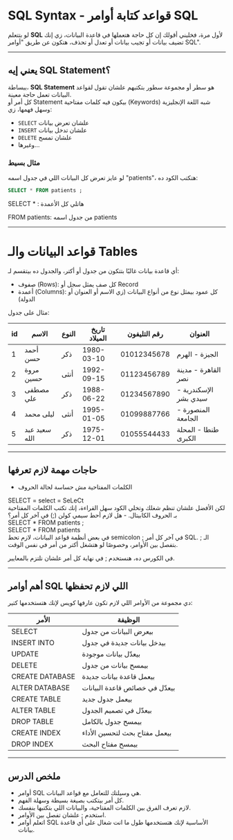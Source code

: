 # SQL Syntax - قواعد كتابة أوامر SQL

لو بتتعلم **SQL** لأول مرة، فخليني أقولك إن كل حاجة هتعملها في قاعدة البيانات، زي إنك تضيف بيانات أو تجيب بيانات أو تعدل أو تحذف، هتكون عن طريق "أوامر SQL".

---

## يعني إيه SQL Statement؟

ببساطة، **SQL Statement** هو سطر أو مجموعة سطور بتكتبهم علشان تقول لقواعد البيانات تعمل حاجة معينة.  
كل أمر أو Statement بيكون فيه كلمات مفتاحية (Keywords) شبه اللغة الإنجليزية وسهل فهمها، زي:

- `SELECT` علشان تعرض بيانات  
- `INSERT` علشان تدخل بيانات  
- `DELETE` علشان تمسح  
- وغيرها...

### مثال بسيط
لو عايز تعرض كل البيانات اللي في جدول اسمه "patients"، هتكتب الكود ده:

```sql
SELECT * FROM patients ;
```
SELECT * : هاتلي كل الأعمدة

FROM patients: من جدول اسمه patients 



---

# قواعد البيانات والـ Tables

أي قاعدة بيانات غالبًا بتتكون من جدول أو أكتر، والجدول ده بيتقسم لـ:

- صفوف (Rows): كل صف يمثل سجل أو Record
- أعمدة (Columns): كل عمود بيمثل نوع من أنواع البيانات (زي الاسم أو العنوان أو الدولة)


مثال على جدول:

| id | الاسم         | النوع  | تاريخ الميلاد | رقم التليفون  | العنوان                        |
|----|---------------|--------|----------------|----------------|--------------------------------|
| 1  | أحمد حسن      | ذكر    | 1980-03-10     | 01012345678    | الجيزة - الهرم                 |
| 2  | مروة حسين     | أنثى   | 1992-09-15     | 01123456789    | القاهرة - مدينة نصر           |
| 3  | مصطفى علي     | ذكر    | 1988-06-22     | 01234567890    | الإسكندرية - سيدي بشر         |
| 4  | ليلى محمد     | أنثى   | 1995-01-05     | 01099887766    | المنصورة - الجامعة             |
| 5  | سعيد عبد الله | ذكر    | 1975-12-01     | 01055544433    | طنطا - المحلة الكبرى          |

---

## حاجات مهمة لازم تعرفها

- الكلمات المفتاحية مش حساسة لحالة الحروف
<div class="alert alert-success">
  <i class="fas fa-info-circle"></i>
  <div>SELECT = select = SeLeCt</div>
</div>
لكن الأفضل علشان تنظم شغلك وتخلي الكود سهل القراءة، إنك تكتب الكلمات المفتاحية بـ الحروف الكابيتال.
- هل لازم أحط سيمي كولن (;) في آخر كل أمر؟
<div class="alert alert-success">
  <i class="fas fa-info-circle"></i>
  <div>SELECT * FROM patients ;</div>
</div>
<div class="alert alert-success">
  <i class="fas fa-info-circle"></i>
  <div>SELECT * FROM patients </div>
</div>
في بعض أنظمة قواعد البيانات، لازم تحط semicolon ; في آخر كل أمر SQL.
الـ ; بتفصل بين الأوامر، وخصوصًا لو هتشغل أكتر من أمر في نفس الوقت.


في الكورس ده، هنستخدم ; في نهاية كل أمر علشان نلتزم بالمعايير.


---

## أهم أوامر SQL اللي لازم تحفظها

دي مجموعة من الأوامر اللي لازم تكون عارفها كويس لإنك هتستخدمها كتير:

| الأمر               | الوظيفة                                        |
|---------------------|------------------------------------------------|
| SELECT              | بيعرض البيانات من جدول                        |
| INSERT INTO         | بيدخل بيانات جديدة في جدول                    |
| UPDATE              | بيعدّل بيانات موجودة                          |
| DELETE              | بيمسح بيانات من جدول                          |
| CREATE DATABASE     | بيعمل قاعدة بيانات جديدة                      |
| ALTER DATABASE      | بيعدّل في خصائص قاعدة البيانات                 |
| CREATE TABLE        | بيعمل جدول جديد                                |
| ALTER TABLE         | بيعدّل في تصميم الجدول                         |
| DROP TABLE          | بيمسح جدول بالكامل                            |
| CREATE INDEX        | بيعمل مفتاح بحث لتحسين الأداء                  |
| DROP INDEX          | بيمسح مفتاح البحث                              |


---

## ملخص الدرس
- أوامر SQL هي وسيلتك للتعامل مع قواعد البيانات.
- كل أمر بيتكتب بصيغة بسيطة وسهلة الفهم.
- لازم تعرف الفرق بين الكلمات المفتاحية، والبيانات اللي بتكتبها بنفسك.
- استخدم ; علشان تفصل بين الأوامر.
- اتعلم أوامر SQL الأساسية لإنك هتستخدمها طول ما انت شغال على أي قاعدة بيانات.
